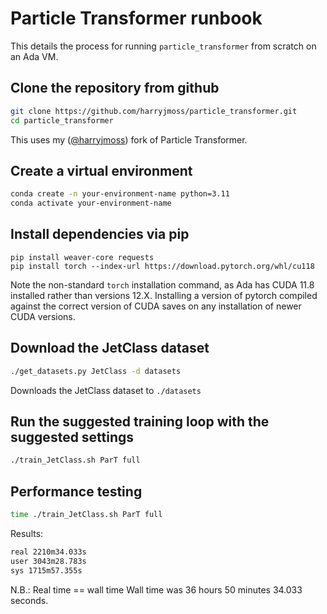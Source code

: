 # Particle Transformer runbook

This details the process for running `particle_transformer` from scratch on an Ada VM.

## Clone the repository from github

```sh
git clone https://github.com/harryjmoss/particle_transformer.git
cd particle_transformer
```

This uses my ([@harryjmoss](https://github.com/harryjmoss)) fork of Particle Transformer.

## Create a virtual environment

```sh
conda create -n your-environment-name python=3.11
conda activate your-environment-name
```

## Install dependencies via pip

```
pip install weaver-core requests
pip install torch --index-url https://download.pytorch.org/whl/cu118
```

Note the non-standard `torch` installation command, as Ada has CUDA 11.8 installed rather than versions 12.X.
Installing a version of pytorch compiled against the correct version of CUDA saves on any installation of newer CUDA versions.

## Download the JetClass dataset

```sh
./get_datasets.py JetClass -d datasets
```

Downloads the JetClass dataset to `./datasets`

## Run the suggested training loop with the suggested settings

```sh
./train_JetClass.sh ParT full
```

## Performance testing

```sh
time ./train_JetClass.sh ParT full
```

Results:

```sh
real 2210m34.033s
user 3043m28.783s
sys 1715m57.355s
```

N.B.: Real time == wall time
Wall time was 36 hours 50 minutes 34.033 seconds.
